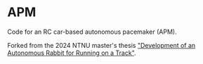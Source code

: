# APM
Code for an RC car-based autonomous pacemaker (APM). 

Forked from the 2024 NTNU master's thesis ["Development of an Autonomous Rabbit for Running on a Track"](https://ntnuopen.ntnu.no/ntnu-xmlui/handle/11250/3152310).